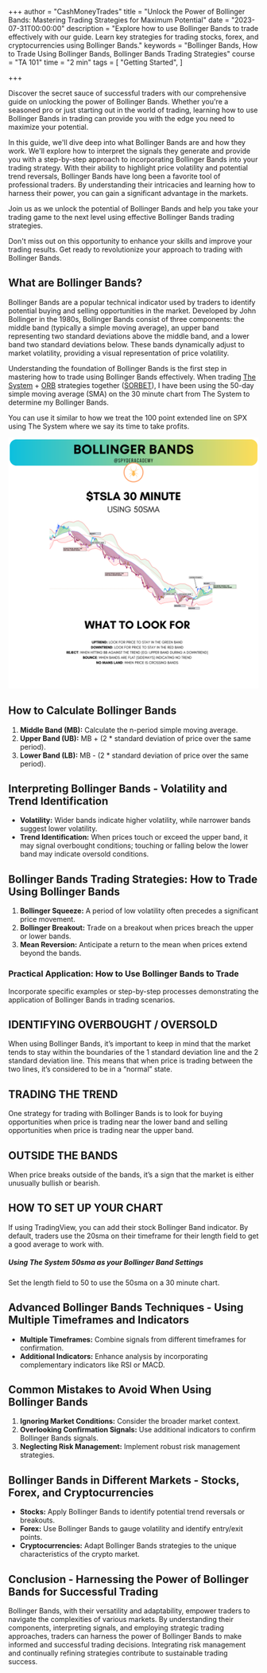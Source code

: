 +++
author = "CashMoneyTrades"
title = "Unlock the Power of Bollinger Bands: Mastering Trading Strategies for Maximum Potential"
date = "2023-07-31T00:00:00"
description = "Explore how to use Bollinger Bands to trade effectively with our guide. Learn key strategies for trading stocks, forex, and cryptocurrencies using Bollinger Bands."
keywords = "Bollinger Bands, How to Trade Using Bollinger Bands, Bollinger Bands Trading Strategies"
course = "TA 101"
time = "2 min"
tags = [
    "Getting Started",
]

+++

Discover the secret sauce of successful traders with our comprehensive guide on unlocking the power of Bollinger Bands. Whether you're a seasoned pro or just starting out in the world of trading, learning how to use Bollinger Bands in trading can provide you with the edge you need to maximize your potential. 

In this guide, we'll dive deep into what Bollinger Bands are and how they work. We'll explore how to interpret the signals they generate and provide you with a step-by-step approach to incorporating Bollinger Bands into your trading strategy. With their ability to highlight price volatility and potential trend reversals, Bollinger Bands have long been a favorite tool of professional traders. By understanding their intricacies and learning how to harness their power, you can gain a significant advantage in the markets. 

Join us as we unlock the potential of Bollinger Bands and help you take your trading game to the next level using effective Bollinger Bands trading strategies. 

Don't miss out on this opportunity to enhance your skills and improve your trading results. Get ready to revolutionize your approach to trading with Bollinger Bands.

## What are Bollinger Bands?
Bollinger Bands are a popular technical indicator used by traders to identify potential buying and selling opportunities in the market. Developed by John Bollinger in the 1980s, Bollinger Bands consist of three components: the middle band (typically a simple moving average), an upper band representing two standard deviations above the middle band, and a lower band two standard deviations below. These bands dynamically adjust to market volatility, providing a visual representation of price volatility.

Understanding the foundation of Bollinger Bands is the first step in mastering how to trade using Bollinger Bands effectively. When trading [The System](/education/strategy-thesystem/) + [ORB](/education/openingrangebreakout/) strategies together ([SORBET](/education/strategy-sorbet/)), I have been using the 50-day simple moving average (SMA) on the 30 minute chart from The System to determine my Bollinger Bands.

You can use it similar to how we treat the 100 point extended line on SPX using The System where we say its time to take profits.

![Trading The 50sma with Bollinger Bands](images/bands.png)

## **How to Calculate Bollinger Bands**

1. **Middle Band (MB):** Calculate the n-period simple moving average.
2. **Upper Band (UB):** MB + (2 * standard deviation of price over the same period).
3. **Lower Band (LB):** MB - (2 * standard deviation of price over the same period).

## **Interpreting Bollinger Bands - Volatility and Trend Identification**

- **Volatility:** Wider bands indicate higher volatility, while narrower bands suggest lower volatility.
- **Trend Identification:** When prices touch or exceed the upper band, it may signal overbought conditions; touching or falling below the lower band may indicate oversold conditions.

## **Bollinger Bands Trading Strategies: How to Trade Using Bollinger Bands**

1. **Bollinger Squeeze:** A period of low volatility often precedes a significant price movement.
2. **Bollinger Breakout:** Trade on a breakout when prices breach the upper or lower bands.
3. **Mean Reversion:** Anticipate a return to the mean when prices extend beyond the bands.

### Practical Application: How to Use Bollinger Bands to Trade
Incorporate specific examples or step-by-step processes demonstrating the application of Bollinger Bands in trading scenarios.

## IDENTIFYING OVERBOUGHT / OVERSOLD

When using Bollinger Bands, it’s important to keep in mind that the market tends to stay within the boundaries of the 1 standard deviation line and the 2 standard deviation line. This means that when price is trading between the two lines, it’s considered to be in a “normal” state.

## TRADING THE TREND

One strategy for trading with Bollinger Bands is to look for buying opportunities when price is trading near the lower band and selling opportunities when price is trading near the upper band. 

## OUTSIDE THE BANDS

When price breaks outside of the bands, it’s a sign that the market is either unusually bullish or bearish.

## HOW TO SET UP YOUR CHART

If using TradingView, you can add their stock Bollinger Band indicator. By default, traders use the 20sma on their timeframe for their length field to get a good average to work with.

##### Using The System 50sma as your Bollinger Band Settings
Set the length field to 50 to use the 50sma on a 30 minute chart.

## **Advanced Bollinger Bands Techniques - Using Multiple Timeframes and Indicators**

- **Multiple Timeframes:** Combine signals from different timeframes for confirmation.
- **Additional Indicators:** Enhance analysis by incorporating complementary indicators like RSI or MACD.

## **Common Mistakes to Avoid When Using Bollinger Bands**

1. **Ignoring Market Conditions:** Consider the broader market context.
2. **Overlooking Confirmation Signals:** Use additional indicators to confirm Bollinger Bands signals.
3. **Neglecting Risk Management:** Implement robust risk management strategies.

## **Bollinger Bands in Different Markets - Stocks, Forex, and Cryptocurrencies**

- **Stocks:** Apply Bollinger Bands to identify potential trend reversals or breakouts.
- **Forex:** Use Bollinger Bands to gauge volatility and identify entry/exit points.
- **Cryptocurrencies:** Adapt Bollinger Bands strategies to the unique characteristics of the crypto market.

## **Conclusion - Harnessing the Power of Bollinger Bands for Successful Trading**

Bollinger Bands, with their versatility and adaptability, empower traders to navigate the complexities of various markets. By understanding their components, interpreting signals, and employing strategic trading approaches, traders can harness the power of Bollinger Bands to make informed and successful trading decisions. Integrating risk management and continually refining strategies contribute to sustainable trading success.